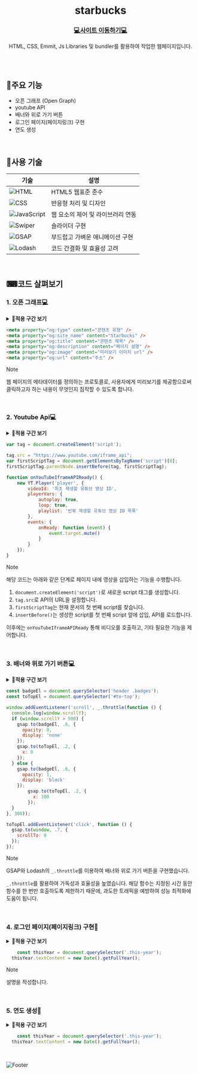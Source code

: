 <div align="center">
	<h1>starbucks</h1>
	<h3><a href="https://vermillion-rugelach-58bcab.netlify.app/" />💻사이트 이동하기💻</a></h3>
	<p>HTML, CSS, Emmit, Js Libraries 및 bundler를 활용하여 작업한 웹페이지입니다.</p>
</div>
<br/>
<div align="end">

</div>

<br/>

## 📌주요 기능
- 오픈 그래프 (Open Graph)
- youtube API
- 배너와 위로 가기 버튼
- 로그인 페이지(페이지링크) 구현
- 연도 생성

<br/>

## 🧩사용 기술
|기술|설명|
|---|---|
|![HTML](https://img.shields.io/badge/-HTML-F05032?style=flat-square&logo=html5&logoColor=ffffff)|HTML5 웹표준 준수|
|![CSS](https://img.shields.io/badge/-CSS-007ACC?style=flat-square&logo=css3)|반응형 처리 및 디자인|
|![JavaScript](https://img.shields.io/badge/-JavaScript-dc8d2d?style=flat-square&logo=javascript&logoColor=ffffff)|웹 요소의 제어 및 라이브러리 연동|
|![Swiper](https://img.shields.io/badge/Swiper-6332F6?logo=swiper&logoColor=white&style=flat-square) |슬라이더 구현|
|![GSAP](https://img.shields.io/badge/GSAP-88CE02?logo=greensock&logoColor=white&style=flat-square)|부드럽고 가벼운 애니메이션 구현|
|![Lodash](https://img.shields.io/badge/-lodash-3492FF0?style=flat-square&logo=cloudflare&logoColor=3492FF)|코드 간결화 및 효율성 고려|

<br/>

## ⌨코드 살펴보기

### 1. 오픈 그래프💻
<details>
	<summary><b>💛적용 구간 보기</b></summary>
	<table>
		<tr>
			<td> 콘텐츠 공유시 화면 </td>
		</tr>
		<tr>
			<td><img src="https://github.com/user-attachments/assets/557b93f7-2f0c-4bf3-ae8b-7ea61dcea029" alt="open graph view" /></td>
		</tr>
	</table>
</details>

```html
<meta property="og:type" content="콘텐츠 유형" />
<meta property="og:site_name" content="Starbucks" />
<meta property="og:title" content="콘텐츠 제목" />
<meta property="og:description" content="페이지 설명" />
<meta property="og:image" content="미리보기 이미지 url" />
<meta property="og:url" content="주소" />
```

> [!NOTE]  
> 웹 페이지의 메타데이터를 정의하는 프로토콜로, 사용자에게 미리보기를 제공함으로써
> 클릭하고자 하는 내용이 무엇인지 짐작할 수 있도록 합니다.

<br/>

### 2. Youtube Api💻
<details>
	<summary><b>💛적용 구간 보기</b></summary>
	<table>
		<tr>
			<td>API 적용</td>
		</tr>
		<tr>
			<td><img src="https://github.com/user-attachments/assets/7ded9b17-65c6-43bb-ace0-11482c1b89e5" alt="youtube api" /></td>
		</tr>
	</table>
</details>

```javascript
var tag = document.createElement('script');

tag.src = "https://www.youtube.com/iframe_api";
var firstScriptTag = document.getElementsByTagName('script')[0];
firstScriptTag.parentNode.insertBefore(tag, firstScriptTag);

function onYouTubeIframeAPIReady() {
	new YT.Player('player', {
		videoId: '최초 재생할 유튜브 영상 ID',
		playerVars: {
			autoplay: true,
			loop: true,
			playlist: '반복 재생할 유튜브 영상 ID 목록'
		},
		events: {
			onReady: function (event) {
				event.target.mute()
			}
		}
	});
}
```

> [!NOTE]    
> 해당 코드는 아래와 같은 단계로 페이지 내에 영상을 삽입하는 기능을 수행합니다.
> 
> 1. `document.createElement('script')`로 새로운 script 태그를 생성합니다.
> 1. `tag.src`로 API의 URL을 설정합니다.
> 1. `firstScriptTag`는 현재 문서의 첫 번째 script를 찾습니다.
> 1. `insertBefore()`는 생성한 script를 첫 번째 script 앞에 삽입, API를 로드합니다.
>
> 이후에는 `onYouTubeIframeAPIReady` 통해 비디오를 호출하고, 기타 필요한 기능을 제어합니다.

<br/>

### 3. 배너와 위로 가기 버튼💻
<details>
	<summary><b>💛적용 구간 보기</b></summary>
	<table>
		<tr>
			<td>배너</td><td>위로 가기 버튼</td>
		</tr>
		<tr>
			<td><video src="https://github.com/user-attachments/assets/cff634bf-fb81-4b51-b90d-ab9d50070dca" alt="banner" /></td><td><video src="https://github.com/user-attachments/assets/eda9da4c-3568-40b4-a238-0ed869617b24" alt="top button" /></td>
		</tr>
	</table>
</details>

```javascript
const badgeEl = document.querySelector('header .badges');
const toTopEl = document.querySelector('#to-top');

window.addEventListener('scroll', _.throttle(function () {
  console.log(window.scrollY);
  if (window.scrollY > 500) {
    gsap.to(badgeEl, .6, {
      opacity: 0,
      display: 'none'
    });
    gsap.to(toTopEl, .2, {
      x: 0
    });
  } else {
    gsap.to(badgeEl, .6, {
      opacity: 1,
      display: 'block'
    });
        gsap.to(toTopEl, .2, {
          x: 100
        });
  }
}, 300));

toTopEl.addEventListener('click', function () {
  gsap.to(window, .7, {
    scrollTo: 0
  });
});
```

> [!NOTE]  
> GSAP와 Lodash의 `_.throttle`를 이용하여 배너와 위로 가기 버튼을 구현했습니다.
>
> `_.throttle`를 활용하여 가독성과 효율성을 높였습니다.
> 해당 함수는 지정된 시간 동안 함수를 한 번만 호출하도록 제한하기 때문에, 과도한 트래픽을 예방하여 성능 최적화에 도움이 됩니다.

<br/>

### 4. 로그인 페이지(페이지링크) 구현💌
<details>
	<summary><b>💛적용 구간 보기</b></summary>
	<table>
		<tr>
			<td>동작 이전</td><td>동작 이후</td>
		</tr>
		<tr>
			<td><img src="이미지 주소" alt="이미지 이름" /></td><td><img src="이미지 주소" alt="이미지 이름" /></td>
		</tr>
	</table>
</details>

```javascript
	const thisYear = document.querySelector('.this-year');
  thisYear.textContent = new Date().getFullYear();
```

> [!NOTE]  
> 설명을 작성합니다.

<br/>
	
### 5. 연도 생성📅
<details>
	<summary><b>💛적용 구간 보기</b></summary>
	<table>
		<tr>
			<td>카피라이트의 연도 자동 업데이트</td>
		</tr>
		<tr>
			<td><img src="https://github.com/user-attachments/assets/67d220ff-4bd4-4aeb-b4c8-9aab9d2eec76" alt="count year" /></td>
		</tr>
	</table>
</details>

```javascript
	const thisYear = document.querySelector('.this-year');
  thisYear.textContent = new Date().getFullYear();
```

<br/>

![Footer](https://capsule-render.vercel.app/api?type=waving&color=5f6571&height=100&section=footer)
